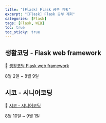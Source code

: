 ```yaml
---
title: "[Flask] Flask 공부 계획"
excerpt: "[Flask] Flask 공부 계획"
categories: [Flask]
tags: [Flask, WEB]
toc: true
toc_sticky: true
---
```


## 생활코딩 - Flask web framework

📌 [생활코딩 Flask web framework](https://www.youtube.com/watch?v=X_n6IZmieV8&list=PLuHgQVnccGMClNOIuT3b3M4YZjxmult2y) <br>

8월 2일 ~ 8월 9일

## 시코 - 시니어코딩

📌 [시코 - 시니어코딩](https://www.youtube.com/watch?v=60HsWp2TU6w&list=PLEOnZ6GeucBWvOGSbIKNMp6RMQL9LYRc3&index=1) <br>

8월 10일 ~ 9월 1일
